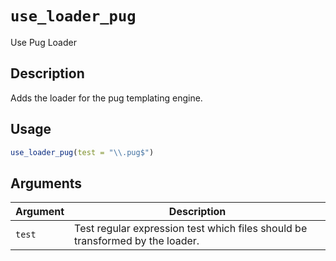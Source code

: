# `use_loader_pug`

Use Pug Loader


## Description

Adds the loader for the pug templating engine.


## Usage

```r
use_loader_pug(test = "\\.pug$")
```


## Arguments

Argument      |Description
------------- |----------------
`test`     |     Test regular expression test which files should be transformed by the loader.


